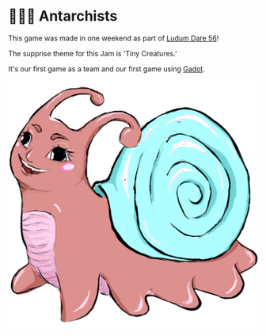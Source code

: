 # 🐜🚫👑 Antarchists

This game was made in one weekend as part of [Ludum Dare 56](https://ldjam.com/events/ludum-dare/56//welcome-to-ludum-dare-56/)!

The supprise theme for this Jam is 'Tiny Creatures.'

It's our first game as a team and our first game using [Gadot](https://godotengine.org/).

![LTLEECH](./textures/bug_sprites/LTLEECH.png?raw=true)
